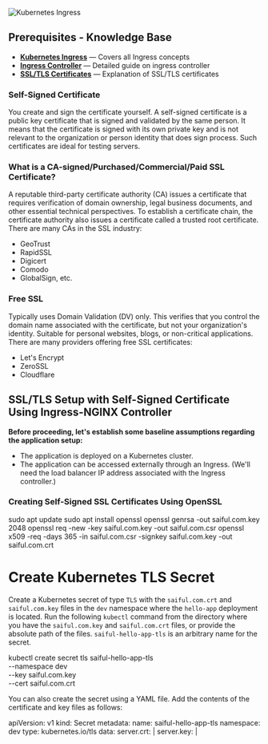 ![Kubernetes Ingress](https://github.com/saifulislam88/kubernetes/assets/68442870/973c1256-1a85-4583-af80-f552fc93813b)

## Prerequisites - Knowledge Base

- [**Kubernetes Ingress**](https://github.com/saifulislam88/kubernetes/blob/main/A.Kubernetes-principle-concept/(A).Kubernetes%20Principle%20&%20Concept.md#ingressresource) — Covers all Ingress concepts
- [**Ingress Controller**](https://github.com/saifulislam88/kubernetes/blob/main/A.Kubernetes-principle-concept/(A).Kubernetes%20Principle%20&%20Concept.md#ingress-controller) — Detailed guide on ingress controller
- [**SSL/TLS Certificates**](https://www.hostinger.com/tutorials/what-is-ssl) — Explanation of SSL/TLS certificates

### Self-Signed Certificate

You create and sign the certificate yourself. A self-signed certificate is a public key certificate that is signed and validated by the same person. It means that the certificate is signed with its own private key and is not relevant to the organization or person identity that does sign process. Such certificates are ideal for testing servers.

### What is a CA-signed/Purchased/Commercial/Paid SSL Certificate?

A reputable third-party certificate authority (CA) issues a certificate that requires verification of domain ownership, legal business documents, and other essential technical perspectives. To establish a certificate chain, the certificate authority also issues a certificate called a trusted root certificate. There are many CAs in the SSL industry:
- GeoTrust
- RapidSSL
- Digicert
- Comodo
- GlobalSign, etc.

### Free SSL

Typically uses Domain Validation (DV) only. This verifies that you control the domain name associated with the certificate, but not your organization's identity. Suitable for personal websites, blogs, or non-critical applications. There are many providers offering free SSL certificates:
- Let's Encrypt
- ZeroSSL
- Cloudflare

## SSL/TLS Setup with Self-Signed Certificate Using Ingress-NGINX Controller

**Before proceeding, let's establish some baseline assumptions regarding the application setup:**
- The application is deployed on a Kubernetes cluster.
- The application can be accessed externally through an Ingress. (We'll need the load balancer IP address associated with the Ingress controller.)

### Creating Self-Signed SSL Certificates Using OpenSSL

   sudo apt update 
   sudo apt install openssl 
   openssl genrsa -out saiful.com.key 2048 
   openssl req -new -key saiful.com.key -out saiful.com.csr
   openssl x509 -req -days 365 -in saiful.com.csr -signkey saiful.com.key -out saiful.com.crt

# Create Kubernetes TLS Secret

Create a Kubernetes secret of type `TLS` with the `saiful.com.crt` and `saiful.com.key` files in the `dev` namespace where the `hello-app` deployment is located. Run the following `kubectl` command from the directory where you have the `saiful.com.key` and `saiful.com.crt` files, or provide the absolute path of the files. `saiful-hello-app-tls` is an arbitrary name for the secret.


   kubectl create secret tls saiful-hello-app-tls \
       --namespace dev \
       --key saiful.com.key \
       --cert saiful.com.crt


You can also create the secret using a YAML file. Add the contents of the certificate and key files as follows:

   apiVersion: v1
   kind: Secret
   metadata:
     name: saiful-hello-app-tls
     namespace: dev
   type: kubernetes.io/tls
   data:
     server.crt: |
       <crt contents here>
     server.key: |
       <private key contents here>




